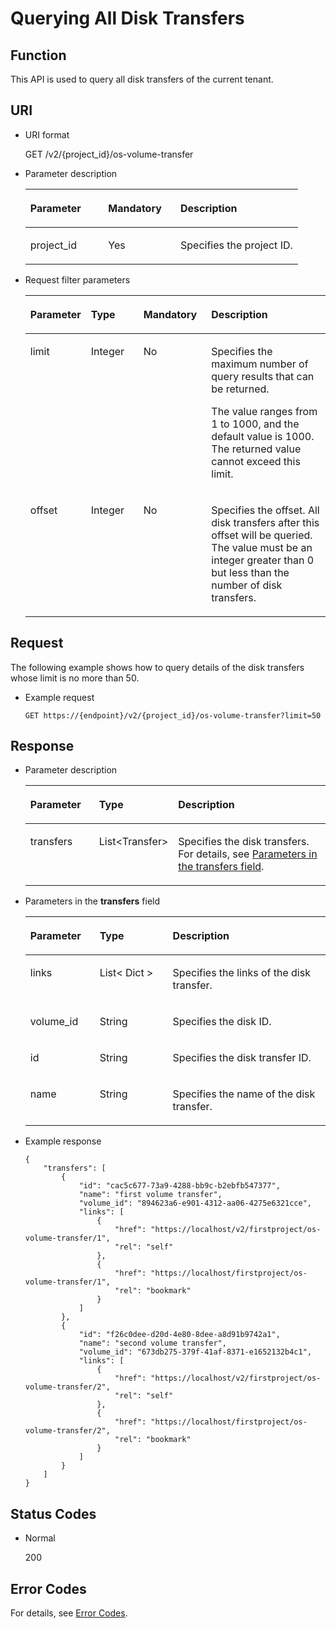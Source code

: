 # Querying All Disk Transfers<a name="evs_04_2110"></a>

## Function<a name="en-us_topic_0092902036_section44805042171914"></a>

This API is used to query all disk transfers of the current tenant.

## URI<a name="en-us_topic_0092887872_section21748494171940"></a>

-   URI format

    GET /v2/\{project\_id\}/os-volume-transfer

-   Parameter description

    <a name="table5162674110529"></a>
    <table><thead align="left"><tr id="row4741724810529"><th class="cellrowborder" valign="top" width="28.57%" id="mcps1.1.4.1.1"><p id="p1559190910529"><a name="p1559190910529"></a><a name="p1559190910529"></a>Parameter</p>
    </th>
    <th class="cellrowborder" valign="top" width="26.529999999999998%" id="mcps1.1.4.1.2"><p id="p5498513910529"><a name="p5498513910529"></a><a name="p5498513910529"></a>Mandatory</p>
    </th>
    <th class="cellrowborder" valign="top" width="44.9%" id="mcps1.1.4.1.3"><p id="p2461124910529"><a name="p2461124910529"></a><a name="p2461124910529"></a>Description</p>
    </th>
    </tr>
    </thead>
    <tbody><tr id="row4735411910529"><td class="cellrowborder" valign="top" width="28.57%" headers="mcps1.1.4.1.1 "><p id="p1047843010529"><a name="p1047843010529"></a><a name="p1047843010529"></a>project_id</p>
    </td>
    <td class="cellrowborder" valign="top" width="26.529999999999998%" headers="mcps1.1.4.1.2 "><p id="p4344649310529"><a name="p4344649310529"></a><a name="p4344649310529"></a>Yes</p>
    </td>
    <td class="cellrowborder" valign="top" width="44.9%" headers="mcps1.1.4.1.3 "><p id="p2950506910529"><a name="p2950506910529"></a><a name="p2950506910529"></a>Specifies the project ID.</p>
    </td>
    </tr>
    </tbody>
    </table>

-   Request filter parameters

    <a name="table114096539515"></a>
    <table><thead align="left"><tr id="row64913538519"><th class="cellrowborder" valign="top" width="17.82178217821782%" id="mcps1.1.5.1.1"><p id="p14491115311514"><a name="p14491115311514"></a><a name="p14491115311514"></a>Parameter</p>
    </th>
    <th class="cellrowborder" valign="top" width="17.82178217821782%" id="mcps1.1.5.1.2"><p id="p54911753125116"><a name="p54911753125116"></a><a name="p54911753125116"></a>Type</p>
    </th>
    <th class="cellrowborder" valign="top" width="22.772277227722775%" id="mcps1.1.5.1.3"><p id="p10491105315113"><a name="p10491105315113"></a><a name="p10491105315113"></a>Mandatory</p>
    </th>
    <th class="cellrowborder" valign="top" width="41.584158415841586%" id="mcps1.1.5.1.4"><p id="p16491553125110"><a name="p16491553125110"></a><a name="p16491553125110"></a>Description</p>
    </th>
    </tr>
    </thead>
    <tbody><tr id="row64916530515"><td class="cellrowborder" valign="top" width="17.82178217821782%" headers="mcps1.1.5.1.1 "><p id="p14491953135112"><a name="p14491953135112"></a><a name="p14491953135112"></a>limit</p>
    </td>
    <td class="cellrowborder" valign="top" width="17.82178217821782%" headers="mcps1.1.5.1.2 "><p id="p15491185365111"><a name="p15491185365111"></a><a name="p15491185365111"></a>Integer</p>
    </td>
    <td class="cellrowborder" valign="top" width="22.772277227722775%" headers="mcps1.1.5.1.3 "><p id="p349155345117"><a name="p349155345117"></a><a name="p349155345117"></a>No</p>
    </td>
    <td class="cellrowborder" valign="top" width="41.584158415841586%" headers="mcps1.1.5.1.4 "><p id="p12491175314513"><a name="p12491175314513"></a><a name="p12491175314513"></a>Specifies the maximum number of query results that can be returned.</p>
    <p id="p116095293163"><a name="p116095293163"></a><a name="p116095293163"></a><span id="text138349551887"><a name="text138349551887"></a><a name="text138349551887"></a>The value ranges from 1 to 1000, and the default value is 1000. The returned value cannot exceed this limit.</span></p>
    </td>
    </tr>
    <tr id="row12491135365118"><td class="cellrowborder" valign="top" width="17.82178217821782%" headers="mcps1.1.5.1.1 "><p id="p54911153165115"><a name="p54911153165115"></a><a name="p54911153165115"></a>offset</p>
    </td>
    <td class="cellrowborder" valign="top" width="17.82178217821782%" headers="mcps1.1.5.1.2 "><p id="p0491145315116"><a name="p0491145315116"></a><a name="p0491145315116"></a>Integer</p>
    </td>
    <td class="cellrowborder" valign="top" width="22.772277227722775%" headers="mcps1.1.5.1.3 "><p id="p549165318518"><a name="p549165318518"></a><a name="p549165318518"></a>No</p>
    </td>
    <td class="cellrowborder" valign="top" width="41.584158415841586%" headers="mcps1.1.5.1.4 "><p id="p164913532515"><a name="p164913532515"></a><a name="p164913532515"></a>Specifies the offset. All disk transfers after this offset will be queried. The value must be an integer greater than 0 but less than the number of disk transfers.</p>
    </td>
    </tr>
    </tbody>
    </table>


## Request<a name="section45527389"></a>

The following example shows how to query details of the disk transfers whose limit is no more than 50.

-   Example request

    ```
    GET https://{endpoint}/v2/{project_id}/os-volume-transfer?limit=50
    ```


## Response<a name="en-us_topic_0092902036_section23586530172122"></a>

-   Parameter description

    <a name="table32915012913"></a>
    <table><thead align="left"><tr id="row12296509296"><th class="cellrowborder" valign="top" width="23.080000000000002%" id="mcps1.1.4.1.1"><p id="p9301250202915"><a name="p9301250202915"></a><a name="p9301250202915"></a>Parameter</p>
    </th>
    <th class="cellrowborder" valign="top" width="24.36%" id="mcps1.1.4.1.2"><p id="p5308506296"><a name="p5308506296"></a><a name="p5308506296"></a>Type</p>
    </th>
    <th class="cellrowborder" valign="top" width="52.559999999999995%" id="mcps1.1.4.1.3"><p id="p5306501294"><a name="p5306501294"></a><a name="p5306501294"></a>Description</p>
    </th>
    </tr>
    </thead>
    <tbody><tr id="row830105052917"><td class="cellrowborder" valign="top" width="23.080000000000002%" headers="mcps1.1.4.1.1 "><p id="p163095013293"><a name="p163095013293"></a><a name="p163095013293"></a>transfers</p>
    </td>
    <td class="cellrowborder" valign="top" width="24.36%" headers="mcps1.1.4.1.2 "><p id="p1230195019292"><a name="p1230195019292"></a><a name="p1230195019292"></a>List&lt;Transfer&gt;</p>
    </td>
    <td class="cellrowborder" valign="top" width="52.559999999999995%" headers="mcps1.1.4.1.3 "><p id="p163045017299"><a name="p163045017299"></a><a name="p163045017299"></a>Specifies the disk transfers. For details, see <a href="#li6113282511345">Parameters in the transfers field</a>.</p>
    </td>
    </tr>
    </tbody>
    </table>

-   <a name="li6113282511345"></a>Parameters in the  **transfers**  field

    <a name="en-us_topic_0092902036_table6685576181553"></a>
    <table><thead align="left"><tr id="en-us_topic_0092902036_row1296752181553"><th class="cellrowborder" valign="top" width="23.080000000000002%" id="mcps1.1.4.1.1"><p id="en-us_topic_0092902036_p37928058181553"><a name="en-us_topic_0092902036_p37928058181553"></a><a name="en-us_topic_0092902036_p37928058181553"></a>Parameter</p>
    </th>
    <th class="cellrowborder" valign="top" width="24.36%" id="mcps1.1.4.1.2"><p id="en-us_topic_0092902036_p52273840181553"><a name="en-us_topic_0092902036_p52273840181553"></a><a name="en-us_topic_0092902036_p52273840181553"></a>Type</p>
    </th>
    <th class="cellrowborder" valign="top" width="52.559999999999995%" id="mcps1.1.4.1.3"><p id="p3215895113223"><a name="p3215895113223"></a><a name="p3215895113223"></a>Description</p>
    </th>
    </tr>
    </thead>
    <tbody><tr id="en-us_topic_0092902036_row12974480107"><td class="cellrowborder" valign="top" width="23.080000000000002%" headers="mcps1.1.4.1.1 "><p id="en-us_topic_0092902036_p1097410819109"><a name="en-us_topic_0092902036_p1097410819109"></a><a name="en-us_topic_0092902036_p1097410819109"></a>links</p>
    </td>
    <td class="cellrowborder" valign="top" width="24.36%" headers="mcps1.1.4.1.2 "><p id="en-us_topic_0092902036_p797448121011"><a name="en-us_topic_0092902036_p797448121011"></a><a name="en-us_topic_0092902036_p797448121011"></a>List&lt; Dict &gt;</p>
    </td>
    <td class="cellrowborder" valign="top" width="52.559999999999995%" headers="mcps1.1.4.1.3 "><p id="en-us_topic_0092902036_p17974484101"><a name="en-us_topic_0092902036_p17974484101"></a><a name="en-us_topic_0092902036_p17974484101"></a>Specifies the links of the disk transfer.</p>
    </td>
    </tr>
    <tr id="en-us_topic_0092902036_row569771417102"><td class="cellrowborder" valign="top" width="23.080000000000002%" headers="mcps1.1.4.1.1 "><p id="en-us_topic_0092902036_p369761461010"><a name="en-us_topic_0092902036_p369761461010"></a><a name="en-us_topic_0092902036_p369761461010"></a>volume_id</p>
    </td>
    <td class="cellrowborder" valign="top" width="24.36%" headers="mcps1.1.4.1.2 "><p id="en-us_topic_0092902036_p769712143104"><a name="en-us_topic_0092902036_p769712143104"></a><a name="en-us_topic_0092902036_p769712143104"></a>String</p>
    </td>
    <td class="cellrowborder" valign="top" width="52.559999999999995%" headers="mcps1.1.4.1.3 "><p id="en-us_topic_0092902036_p56979145107"><a name="en-us_topic_0092902036_p56979145107"></a><a name="en-us_topic_0092902036_p56979145107"></a>Specifies the disk ID.</p>
    </td>
    </tr>
    <tr id="en-us_topic_0092902036_row2457217151019"><td class="cellrowborder" valign="top" width="23.080000000000002%" headers="mcps1.1.4.1.1 "><p id="en-us_topic_0092902036_p94571174106"><a name="en-us_topic_0092902036_p94571174106"></a><a name="en-us_topic_0092902036_p94571174106"></a>id</p>
    </td>
    <td class="cellrowborder" valign="top" width="24.36%" headers="mcps1.1.4.1.2 "><p id="en-us_topic_0092902036_p174577172105"><a name="en-us_topic_0092902036_p174577172105"></a><a name="en-us_topic_0092902036_p174577172105"></a>String</p>
    </td>
    <td class="cellrowborder" valign="top" width="52.559999999999995%" headers="mcps1.1.4.1.3 "><p id="en-us_topic_0092902036_p18457171718107"><a name="en-us_topic_0092902036_p18457171718107"></a><a name="en-us_topic_0092902036_p18457171718107"></a>Specifies the disk transfer ID.</p>
    </td>
    </tr>
    <tr id="en-us_topic_0092902036_row527752431012"><td class="cellrowborder" valign="top" width="23.080000000000002%" headers="mcps1.1.4.1.1 "><p id="en-us_topic_0092902036_p10277112415105"><a name="en-us_topic_0092902036_p10277112415105"></a><a name="en-us_topic_0092902036_p10277112415105"></a>name</p>
    </td>
    <td class="cellrowborder" valign="top" width="24.36%" headers="mcps1.1.4.1.2 "><p id="en-us_topic_0092902036_p4277132441017"><a name="en-us_topic_0092902036_p4277132441017"></a><a name="en-us_topic_0092902036_p4277132441017"></a>String</p>
    </td>
    <td class="cellrowborder" valign="top" width="52.559999999999995%" headers="mcps1.1.4.1.3 "><p id="en-us_topic_0092902036_p827720241108"><a name="en-us_topic_0092902036_p827720241108"></a><a name="en-us_topic_0092902036_p827720241108"></a>Specifies the name of the disk transfer.</p>
    </td>
    </tr>
    </tbody>
    </table>

-   Example response

    ```
    {
        "transfers": [
            {
                "id": "cac5c677-73a9-4288-bb9c-b2ebfb547377", 
                "name": "first volume transfer", 
                "volume_id": "894623a6-e901-4312-aa06-4275e6321cce", 
                "links": [
                    {
                        "href": "https://localhost/v2/firstproject/os-volume-transfer/1", 
                        "rel": "self"
                    }, 
                    {
                        "href": "https://localhost/firstproject/os-volume-transfer/1", 
                        "rel": "bookmark"
                    }
                ]
            }, 
            {
                "id": "f26c0dee-d20d-4e80-8dee-a8d91b9742a1", 
                "name": "second volume transfer", 
                "volume_id": "673db275-379f-41af-8371-e1652132b4c1", 
                "links": [
                    {
                        "href": "https://localhost/v2/firstproject/os-volume-transfer/2", 
                        "rel": "self"
                    }, 
                    {
                        "href": "https://localhost/firstproject/os-volume-transfer/2", 
                        "rel": "bookmark"
                    }
                ]
            }
        ]
    }
    ```


## Status Codes<a name="en-us_topic_0092902036_section10353980172239"></a>

-   Normal

    200


## Error Codes<a name="section431317151242"></a>

For details, see  [Error Codes](error-codes.md).

